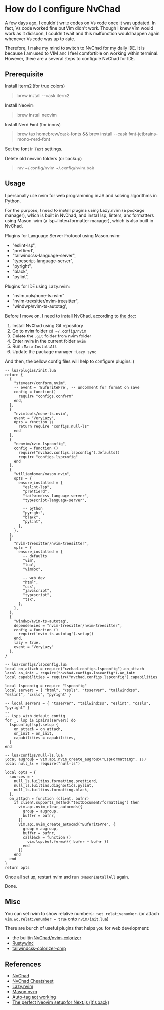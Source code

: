 # How do I configure NvChad

A few days ago, I couldn't write codes on Vs code once it was updated. In fact, Vs code worked fine but Vim didn't work. Though I knew Vim would work as it did soon, I couldn't wait and this malfunction would happen again whenever Vs code was up to date.

Therefore, I make my mind to switch to NvChad for my daily IDE. It is because I am used to VIM and I feel comfortible on working within terminal. However, there are a several steps to configure NvChad for IDE.

## Prerequisite

Install Iterm2 (for true colors)

> brew install --cask iterm2

Install Neovim

> brew install neovim

Install Nerd Font (for icons)

> brew tap homebrew/cask-fonts && brew install --cask font-jetbrains-mono-nerd-font

Set the font in `Text` settings.

Delete old neovim folders (or backup)

> mv ~/.config/nvim ~/.config/nvim.bak

## Usage

I personally use nvim for web programming in JS and solving algorithms in Python.

For the purpose, I need to install plugins using Lazy.nvim (a package manager), which is built in NvChad, and install lsp, linters, and formatters using Mason.nvim (a lsp+linter+formatter manager), which is also built in NvChad.

Plugins for Language Server Protocol using Mason.nvim:

- "eslint-lsp",
- "prettierd",
- "tailwindcss-language-server",
- "typescript-language-server",
- "pyright",
- "black",
- "pylint",

Plugins for IDE using Lazy.nvim:

- "nvimtools/none-ls.nvim"
- "nvim-treesitter/nvim-treesitter",
- "windwp/nvim-ts-autotag",

Before I move on, I need to install NvChad, according to [the doc](https://nvchad.com/docs/quickstart/install):

1. Install NvChad using Git repository
2. Go to nvim folder `cd ~/.config/nvim`
3. Delete the `.git` folder from nvim folder
4. Enter nvim in the current folder `nvim`
5. Run `:MasonInstallAll`
6. Update the package manager `:Lazy sync`

And then, the bellow config files will help to configure plugins :)

```
-- lua/plugins/init.lua
return {
  {
    "stevearc/conform.nvim",
    -- event = 'BufWritePre', -- uncomment for format on save
    config = function()
      require "configs.conform"
    end,
  },
  {
    "nvimtools/none-ls.nvim",
    event = "VeryLazy",
    opts = function ()
      return require "configs.null-ls"
    end
  },
  {
    "neovim/nvim-lspconfig",
    config = function ()
      require("nvchad.configs.lspconfig").defaults()
      require "configs.lspconfig"
    end
  },
  {
    "williamboman/mason.nvim",
    opts = {
      ensure_installed = {
        "eslint-lsp",
        "prettierd",
        "tailwindcss-language-server",
        "typescript-language-server",

        -- python
        "pyright",
        "black",
        "pylint",
      },
    },
  },
  {
    "nvim-treesitter/nvim-treesitter",
    opts = {
      ensure_installed = {
        -- defaults
        "vim",
        "lua",
        "vimdoc",

        -- web dev
        "html",
        "css",
        "javascript",
        "typescript",
        "tsx",
      },
    },
  },
  {
    "windwp/nvim-ts-autotag",
    dependencies = "nvim-treesitter/nvim-treesitter",
    config = function ()
      require('nvim-ts-autotag').setup()
    end,
    lazy = true,
    event = "VeryLazy"
  },
}

```

```
-- lua/configs/lspconfig.lua
local on_attach = require("nvchad.configs.lspconfig").on_attach
local on_init = require("nvchad.configs.lspconfig").on_init
local capabilities = require("nvchad.configs.lspconfig").capabilities

local lspconfig = require "lspconfig"
local servers = { "html", "cssls", "tsserver", "tailwindcss", "eslint", "cssls", "pyright" }

-- local servers = { "tsserver", "tailwindcss", "eslint", "cssls", "pyright" }
--
-- lsps with default config
for _, lsp in ipairs(servers) do
  lspconfig[lsp].setup {
    on_attach = on_attach,
    on_init = on_init,
    capabilities = capabilities,
  }
end
```

```
-- lua/configs/null-ls.lua
local augroup = vim.api.nvim_create_augroup("LspFormatting", {})
local null_ls = require("null-ls")

local opts = {
  sources = {
    null_ls.builtins.formatting.prettierd,
    null_ls.builtins.diagnostics.pylint,
    null_ls.builtins.formatting.black,
  },
  on_attach = function (client, bufnr)
    if client.supports_method("textDocument/formatting") then
      vim.api.nvim_clear_autocmds({
        group = augroup,
        buffer = bufnr,
      })
      vim.api.nvim_create_autocmd("BufWritePre", {
        group = augroup,
        buffer = bufnr,
        callback = function ()
          vim.lsp.buf.format({ bufnr = bufnr })
        end
      })
    end
  end
}
return opts

```

Once all set up, restart nvim and run `:MasonInstallAll` again.

Done.

## Misc

You can set nvim to show relative numbers: `:set relativenumber`.
(or attach `vim.wo.relativenumber = true` onto `nvim/init.lua`)

There are bunch of useful plugins that helps you for web development:

- the builtin [NvChad/nvim-colorizer](https://github.com/NvChad/nvim-colorizer.lua)
- [Rustywind](https://github.com/avencera/rustywind)
- [tailwindcss-colorizer-cmp](https://github.com/roobert/tailwindcss-colorizer-cmp.nvim?tab=readme-ov-file)

## References

- [NvChad](https://nvchad.com/docs/quickstart/install)
- [NvChad Cheatsheet](https://nvchad.com/docs/features/#nvcheatsheet)
- [Lazy.nvim](http://www.lazyvim.org)
- [Mason.nvim](https://github.com/williamboman/mason.nvim)
- [Auto-tag not working](https://github.com/windwp/nvim-ts-autotag/issues/64#issuecomment-1509722026)
- [The perfect Neovim setup for Next.js (it's back)](https://www.youtube.com/watch?v=8um8OYwvz3c)
